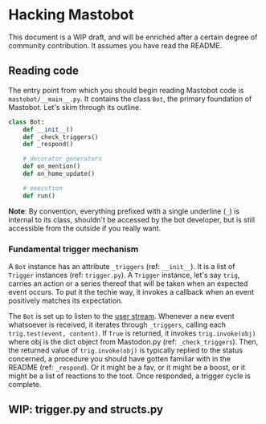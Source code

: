# Hacking Mastobot

This document is a WIP draft, and will be enriched after a certain degree of community contribution. It assumes you have read the README.

## Reading code

The entry point from which you should begin reading Mastobot code is `mastobot/__main__.py`. It contains the class `Bot`, the primary foundation of Mastobot. Let's skim through its outline.

```python
class Bot:
    def __init__()
    def _check_triggers()
    def _respond()

    # decorator generators
    def on_mention()
    def on_home_update()

    # execution
    def run()
```

**Note**: By convention, everything prefixed with a single underline (`_`) is internal to its class, shouldn't be accessed by the bot developer, but is still accessible from the outside if you really want.

### Fundamental trigger mechanism

A `Bot` instance has an attribute `_triggers` (ref: `__init__`). It is a list of `Trigger` instances (ref: `trigger.py`). A `Trigger` instance, let's say `trig`, carries an action or a series thereof that will be taken when an expected event occurs. To put it the techie way, it invokes a callback when an event positively matches its expectation.

The `Bot` is set up to listen to the [user stream](https://mastodonpy.readthedocs.io/en/stable/#mastodon.Mastodon.stream_user). Whenever a new event whatsoever is received, it iterates through `_triggers`, calling each `trig.test(event, content)`. If `True` is returned, it invokes `trig.invoke(obj)` where obj is the dict object from Mastodon.py (ref: `_check_triggers`). Then, the returned value of `trig.invoke(obj)` is typically replied to the status concerned, a procedure you should have gotten familiar with in the README (ref: `_respond`). Or it might be a fav, or it might be a boost, or it might be a list of reactions to the toot. Once responded, a trigger cycle is complete.

## WIP: trigger.py and structs.py
